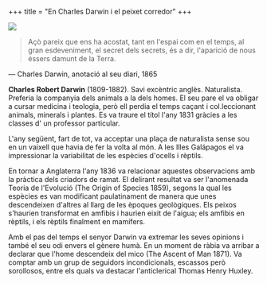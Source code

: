 +++
title = "En Charles Darwin i el peixet corredor"
+++

![](/uploads/2000/darwin.gif)

> Açò pareix que ens ha acostat, tant en l'espai com en el temps, al gran esdeveniment, el secret dels secrets, és a dir, l'aparició de nous éssers damunt de la Terra.

— Charles Darwin, anotació al seu diari, 1865

**Charles Robert Darwin** (1809-1882). Savi excèntric anglès. Naturalista. Preferia la companyia dels animals a la dels homes. El seu pare el va obligar a cursar medicina i teologia, però ell perdia el temps caçant i col.leccionant animals, minerals i plantes. Es va traure el títol l'any 1831 gràcies a les classes d' un professor particular.

L'any següent, fart de tot, va acceptar una plaça de naturalista sense sou en un vaixell que havia de fer la volta al món. A les Illes Galápagos el va impressionar la variabilitat de les espècies d'ocells i rèptils.

En tornar a Anglaterra l'any 1836 va relacionar aquestes observacions amb la pràctica dels criadors de ramat. El delirant resultat va ser l'anomenada Teoria de l'Evolució (The Origin of Species 1859), segons la qual les espècies es van modificant paulatinament de manera que unes descendeixen d'altres al llarg de les èpoques geològiques. Els peixos s'haurien transformat en amfibis i haurien eixit de l'aigua; els amfibis en rèptils, i els rèptils finalment en mamífers.

Amb el pas del temps el senyor Darwin va extremar les seves opinions i també el seu odi envers el gènere humà. En un moment de ràbia va arribar a declarar que l'home descendeix del mico (The Ascent of Man 1871). Va comptar amb un grup de seguidors incondicionals, escassos però sorollosos, entre els quals va destacar l'anticlerical Thomas Henry Huxley.

